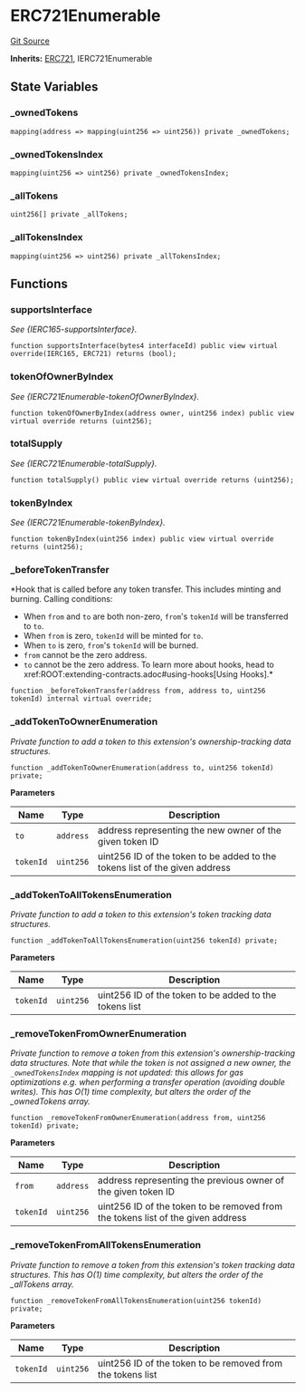 # ERC721Enumerable
[Git Source](https://github.com/Crossbell-Box/Crossbell-Contracts/blob/eafad9b7237b4175827150168fbfde105ec8c367/contracts/base/ERC721Enumerable.sol)

**Inherits:**
[ERC721](/contracts/base/ERC721.sol/contract.ERC721.md), IERC721Enumerable


## State Variables
### _ownedTokens

```solidity
mapping(address => mapping(uint256 => uint256)) private _ownedTokens;
```


### _ownedTokensIndex

```solidity
mapping(uint256 => uint256) private _ownedTokensIndex;
```


### _allTokens

```solidity
uint256[] private _allTokens;
```


### _allTokensIndex

```solidity
mapping(uint256 => uint256) private _allTokensIndex;
```


## Functions
### supportsInterface

*See {IERC165-supportsInterface}.*


```solidity
function supportsInterface(bytes4 interfaceId) public view virtual override(IERC165, ERC721) returns (bool);
```

### tokenOfOwnerByIndex

*See {IERC721Enumerable-tokenOfOwnerByIndex}.*


```solidity
function tokenOfOwnerByIndex(address owner, uint256 index) public view virtual override returns (uint256);
```

### totalSupply

*See {IERC721Enumerable-totalSupply}.*


```solidity
function totalSupply() public view virtual override returns (uint256);
```

### tokenByIndex

*See {IERC721Enumerable-tokenByIndex}.*


```solidity
function tokenByIndex(uint256 index) public view virtual override returns (uint256);
```

### _beforeTokenTransfer

*Hook that is called before any token transfer. This includes minting
and burning.
Calling conditions:
- When `from` and `to` are both non-zero, ``from``'s `tokenId` will be
transferred to `to`.
- When `from` is zero, `tokenId` will be minted for `to`.
- When `to` is zero, ``from``'s `tokenId` will be burned.
- `from` cannot be the zero address.
- `to` cannot be the zero address.
To learn more about hooks, head to xref:ROOT:extending-contracts.adoc#using-hooks[Using Hooks].*


```solidity
function _beforeTokenTransfer(address from, address to, uint256 tokenId) internal virtual override;
```

### _addTokenToOwnerEnumeration

*Private function to add a token to this extension's ownership-tracking data structures.*


```solidity
function _addTokenToOwnerEnumeration(address to, uint256 tokenId) private;
```
**Parameters**

|Name|Type|Description|
|----|----|-----------|
|`to`|`address`|address representing the new owner of the given token ID|
|`tokenId`|`uint256`|uint256 ID of the token to be added to the tokens list of the given address|


### _addTokenToAllTokensEnumeration

*Private function to add a token to this extension's token tracking data structures.*


```solidity
function _addTokenToAllTokensEnumeration(uint256 tokenId) private;
```
**Parameters**

|Name|Type|Description|
|----|----|-----------|
|`tokenId`|`uint256`|uint256 ID of the token to be added to the tokens list|


### _removeTokenFromOwnerEnumeration

*Private function to remove a token from this extension's ownership-tracking data structures. Note that
while the token is not assigned a new owner, the `_ownedTokensIndex` mapping is _not_ updated: this allows for
gas optimizations e.g. when performing a transfer operation (avoiding double writes).
This has O(1) time complexity, but alters the order of the _ownedTokens array.*


```solidity
function _removeTokenFromOwnerEnumeration(address from, uint256 tokenId) private;
```
**Parameters**

|Name|Type|Description|
|----|----|-----------|
|`from`|`address`|address representing the previous owner of the given token ID|
|`tokenId`|`uint256`|uint256 ID of the token to be removed from the tokens list of the given address|


### _removeTokenFromAllTokensEnumeration

*Private function to remove a token from this extension's token tracking data structures.
This has O(1) time complexity, but alters the order of the _allTokens array.*


```solidity
function _removeTokenFromAllTokensEnumeration(uint256 tokenId) private;
```
**Parameters**

|Name|Type|Description|
|----|----|-----------|
|`tokenId`|`uint256`|uint256 ID of the token to be removed from the tokens list|


